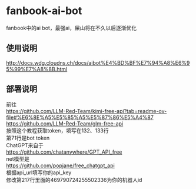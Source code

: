 # fanbook-ai-bot  
fanbook中的ai bot，最强ai，屎山将在不久以后逐渐优化  
## 使用说明  

http://docs.wdg.cloudns.ch/docs/aibot%E4%BD%BF%E7%94%A8%E6%95%99%E7%A8%8B.html  

## 部署说明  

前往  
https://github.com/LLM-Red-Team/kimi-free-api?tab=readme-ov-file#%E6%8E%A5%E5%85%A5%E5%87%86%E5%A4%87  
https://github.com/LLM-Red-Team/glm-free-api  
按照这个教程获取token，填写在132、133行  
第71行是bot token  
ChatGPT来自于  
https://github.com/chatanywhere/GPT_API_free  
net模型是  
https://github.com/popjane/free_chatgpt_api  
根据api_url填写你的api_key  
修改第217行里面的469790724255502336为你的机器人id

